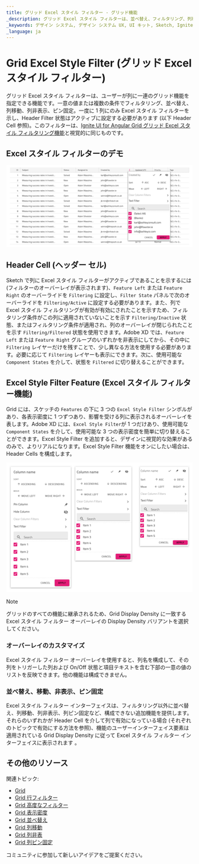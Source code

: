 ```yaml
---
title: グリッド Excel スタイル フィルター - グリッド機能
_description: グリッド Excel スタイル フィルターは、並べ替え、フィルタリング、列移動、非表示、ピン固定などの列操作のオーバーレイを提供します。
_keywords: デザイン システム, デザイン システム UX, UI キット, Sketch, Ignite UI for Angular, Sketch to Angular, Angular, Angular デザイン システム, Sketch からコードをエクスポート, Angular 用のデザイン キット, Sketch HTML, Sketch to HTML, Sketch UI キット
_language: ja
---
```


# Grid Excel Style Filter (グリッド Excel スタイル フィルター)

グリッド Excel スタイル フィルターは、ユーザーが列に一連のグリッド機能を指定できる機能です。一意の値または複数の条件でフィルタリング、並べ替え、列移動、列非表示、ピン固定。一度に 1 列にのみ Excel スタイル フィルターを示し、Header Filter 状態はアクティブに設定する必要があります (以下 Header Cell 参照)。このフィルターは、[Ignite UI for Angular Grid グリッド Excel スタイル フィルタリング機能](https://jp.infragistics.com/products/ignite-ui-angular/angular/components/grid/excel_style_filtering.html)と視覚的に同じものです。

## Excel スタイル フィルターのデモ

<img class="responsive-img" src="../images/grid_excel_style_filter_demo.png" srcset="../images/grid_excel_style_filter_demo@2x.png 2x" />

## Header Cell (ヘッダー セル)

Sketch で列に Excel スタイル フィルターがアクティブであることを示するには (フィルターのオーバーレイが表示されます)、`Feature Left` または `Feature Right` のオーバーライドを `Filtering` に設定し、`Filter State` パネルで次のオーバーライドを `Filtering/Active` に設定する必要があります。また、列で Excel スタイル フィルタリングが有効が有効にされたことを示すため、フィルタリング条件がこの列に適用されていないことを示す `Filtering/Inactive` 状態、またはフィルタリング条件が適用され、列のオーバーレイが閉じられたことを示す `Filtering/Filtered` 状態を使用できます。Adobe XD では、`Feature Left` または `Feature Right` グループのいずれかを非表示にしてから、その中に `Filtering` レイヤーだけを残すことで、少し異なる方法を使用する必要があります。必要に応じて `Filtering` レイヤーも表示にできます。次に、使用可能な `Component States` を介して、状態を `Filtered` に切り替えることができます。

## Excel Style Filter Feature (Excel スタイル フィルター機能)

Grid には、スケッチの `Features` の下に 3 つの `Excel Style Filter` シンボルがあり、各表示密度に 1 つずつあり、影響を受ける列に表示されるオーバーレイを表します。Adobe XD には、`Excel Style Filter`が 1 つだけあり、使用可能な `Component States` を介して、使用可能な 3 つの表示密度を簡単に切り替えることができます。Excel Style Filter を追加すると、デザインに視覚的な効果があるのみで、よりリアルになります。Excel Style Filter 機能をオンにしたい場合は、Header Cells を構成します。

<img class="responsive-img" src="../images/grid_excel_style_filter_densities.png" srcset="../images/grid_excel_style_filter_densities@2x.png 2x" />

> [!Note]
> グリッドのすべての機能に継承されるため、Grid Display Density に一致する Excel スタイル フィルター オーバーレイの Display Density バリアントを選択してください。

### オーバーレイのカスタマイズ

Excel スタイル フィルター オーバーレイを使用すると、列名を構成して、その列をトリガーした列および On/Off 状態と項目テキストを含む下部の一意の値のリストを反映できます。他の機能は構成できません。

### 並べ替え、移動、非表示、ピン固定

Excel スタイル フィルター インターフェイスは、フィルタリング以外に並べ替え、列移動、列非表示、列ピン固定など、構成できない追加機能を提供します。それらのいずれかが Header Cell を介して列で有効になっている場合 (それぞれのトピックで有効にする方法を参照)、機能のユーザーインターフェイス要素は適用されている Grid Display Density に従って Excel スタイル フィルター インターフェイスに表示されます 。

## その他のリソース

関連トピック:

- [Grid](grid.md)
- [Grid 行フィルター](grid-row-filter.md)
- [Grid 高度なフィルター](grid-advanced-filter.md)
- [Grid 表示密度](grid-display-density.md)
- [Grid 並べ替え](grid-sorting.md)
- [Grid 列移動](grid-column-moving.md)
- [Grid 列非表](grid-column-hiding.md)
- [Grid 列ピン固定](grid-column-pinning.md)
  <div class="divider--half"></div>

コミュニティに参加して新しいアイデアをご提案ください。
